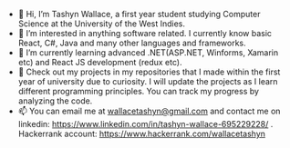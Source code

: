 - 👋 Hi, I’m Tashyn Wallace, a first year student studying Computer Science at the University of the West Indies. 
- 👀 I’m interested in anything software related. I currently know basic React, C#, Java and many other languages and frameworks.
- 🌱 I’m currently learning advanced .NET(ASP.NET, Winforms, Xamarin etc) and React JS development (redux etc).
- 💞️ Check out my projects in my repositories that I made within the first year of university due to curiosity. 
      I will update the projects as I learn different programming principles. You can track my progress by analyzing the code. 
- 📫 You can email me at wallacetashyn@gmail.com and contact me on linkedin: https://www.linkedin.com/in/tashyn-wallace-695229228/ . Hackerrank account: https://www.hackerrank.com/wallacetashyn

<!---
tashynw/tashynw is a ✨ special ✨ repository because its `README.md` (this file) appears on your GitHub profile.
You can click the Preview link to take a look at your changes.
--->
